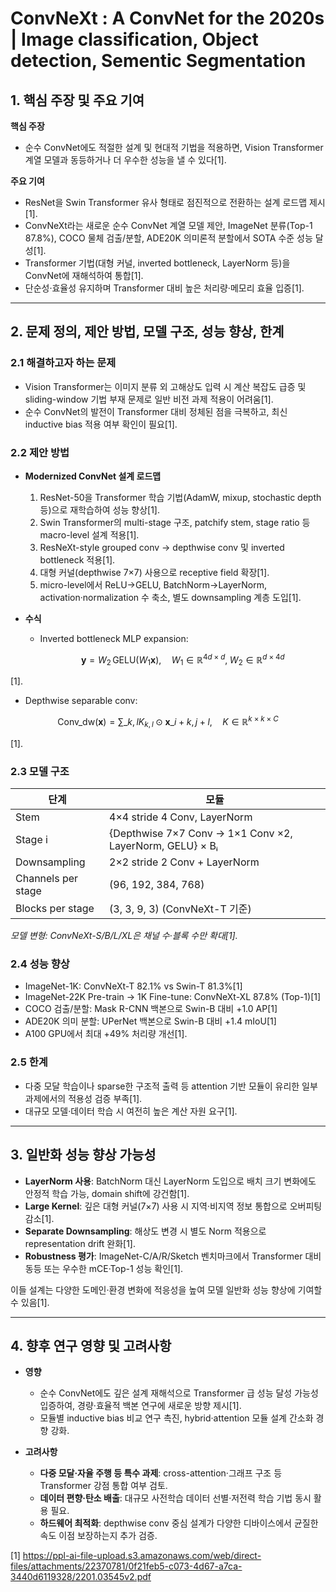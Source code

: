 # ConvNeXt : A ConvNet for the 2020s | Image classification, Object detection, Sementic Segmentation

## 1. 핵심 주장 및 주요 기여  
**핵심 주장**  
- 순수 ConvNet에도 적절한 설계 및 현대적 기법을 적용하면, Vision Transformer 계열 모델과 동등하거나 더 우수한 성능을 낼 수 있다[1].  

**주요 기여**  
- ResNet을 Swin Transformer 유사 형태로 점진적으로 전환하는 설계 로드맵 제시[1].  
- ConvNeXt라는 새로운 순수 ConvNet 계열 모델 제안, ImageNet 분류(Top-1 87.8%), COCO 물체 검출/분할, ADE20K 의미론적 분할에서 SOTA 수준 성능 달성[1].  
- Transformer 기법(대형 커널, inverted bottleneck, LayerNorm 등)을 ConvNet에 재해석하여 통합[1].  
- 단순성·효율성 유지하며 Transformer 대비 높은 처리량·메모리 효율 입증[1].

---

## 2. 문제 정의, 제안 방법, 모델 구조, 성능 향상, 한계

### 2.1 해결하고자 하는 문제  
- Vision Transformer는 이미지 분류 외 고해상도 입력 시 계산 복잡도 급증 및 sliding-window 기법 부재 문제로 일반 비전 과제 적용이 어려움[1].  
- 순수 ConvNet의 발전이 Transformer 대비 정체된 점을 극복하고, 최신 inductive bias 적용 여부 확인이 필요[1].

### 2.2 제안 방법  
- **Modernized ConvNet 설계 로드맵**  
  1. ResNet-50을 Transformer 학습 기법(AdamW, mixup, stochastic depth 등)으로 재학습하여 성능 향상[1].  
  2. Swin Transformer의 multi-stage 구조, patchify stem, stage ratio 등 macro-level 설계 적용[1].  
  3. ResNeXt-style grouped conv → depthwise conv 및 inverted bottleneck 적용[1].  
  4. 대형 커널(depthwise 7×7) 사용으로 receptive field 확장[1].  
  5. micro-level에서 ReLU→GELU, BatchNorm→LayerNorm, activation·normalization 수 축소, 별도 downsampling 계층 도입[1].

- **수식**  
  - Inverted bottleneck MLP expansion:
  
    $$
      \mathbf{y} = W_2 \, \mathrm{GELU}(W_1 \mathbf{x}),\quad W_1\in\mathbb{R}^{4d\times d},\;W_2\in\mathbb{R}^{d\times 4d}
    $$
    
[1].  
  - Depthwise separable conv: 

$$\mathrm{Conv\_{dw}}(\mathbf{x}) = \sum\_{k,l}K_{k,l} \odot \mathbf{x}\_{i+k, j+l},\quad K\in\mathbb{R}^{k\times k\times C}$$
    
[1].

### 2.3 모델 구조  
| 단계                | 모듈                                  |
|-------------------|-------------------------------------|
| Stem              | 4×4 stride 4 Conv, LayerNorm         |
| Stage i           | {Depthwise 7×7 Conv → 1×1 Conv ×2, LayerNorm, GELU} × Bᵢ |
| Downsampling      | 2×2 stride 2 Conv + LayerNorm         |
| Channels per stage| (96, 192, 384, 768)                  |
| Blocks per stage  | (3, 3, 9, 3) (ConvNeXt-T 기준)       |  
*모델 변형: ConvNeXt-S/B/L/XL은 채널 수·블록 수만 확대[1].*

### 2.4 성능 향상  
- ImageNet-1K: ConvNeXt-T 82.1% vs Swin-T 81.3%[1]  
- ImageNet-22K Pre-train → 1K Fine-tune: ConvNeXt-XL 87.8% (Top-1)[1]  
- COCO 검출/분할: Mask R-CNN 백본으로 Swin-B 대비 +1.0 AP[1]  
- ADE20K 의미 분할: UPerNet 백본으로 Swin-B 대비 +1.4 mIoU[1]  
- A100 GPU에서 최대 +49% 처리량 개선[1].  

### 2.5 한계  
- 다중 모달 학습이나 sparse한 구조적 출력 등 attention 기반 모듈이 유리한 일부 과제에서의 적용성 검증 부족[1].  
- 대규모 모델·데이터 학습 시 여전히 높은 계산 자원 요구[1].

---

## 3. 일반화 성능 향상 가능성  
- **LayerNorm 사용**: BatchNorm 대신 LayerNorm 도입으로 배치 크기 변화에도 안정적 학습 가능, domain shift에 강건함[1].  
- **Large Kernel**: 깊은 대형 커널(7×7) 사용 시 지역·비지역 정보 통합으로 오버피팅 감소[1].  
- **Separate Downsampling**: 해상도 변경 시 별도 Norm 적용으로 representation drift 완화[1].  
- **Robustness 평가**: ImageNet-C/A/R/Sketch 벤치마크에서 Transformer 대비 동등 또는 우수한 mCE·Top-1 성능 확인[1].  

이들 설계는 다양한 도메인·환경 변화에 적응성을 높여 모델 일반화 성능 향상에 기여할 수 있음[1].

---

## 4. 향후 연구 영향 및 고려사항

- **영향**  
  - 순수 ConvNet에도 깊은 설계 재해석으로 Transformer 급 성능 달성 가능성 입증하여, 경량·효율적 백본 연구에 새로운 방향 제시[1].  
  - 모듈별 inductive bias 비교 연구 촉진, hybrid·attention 모듈 설계 간소화 경향 강화.

- **고려사항**  
  - **다중 모달·자율 주행 등 특수 과제**: cross-attention·그래프 구조 등 Transformer 강점 통합 여부 검토.  
  - **데이터 편향·탄소 배출**: 대규모 사전학습 데이터 선별·저전력 학습 기법 동시 활용 필요.  
  - **하드웨어 최적화**: depthwise conv 중심 설계가 다양한 디바이스에서 균질한 속도 이점 보장하는지 추가 검증.

[1] https://ppl-ai-file-upload.s3.amazonaws.com/web/direct-files/attachments/22370781/0f21feb5-c073-4d67-a7ca-3440d6119328/2201.03545v2.pdf
